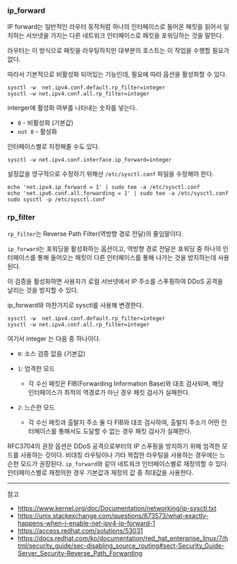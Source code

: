 
### ip_forward

IP forward는 일반적인 라우터 동작처럼 하나의 인터페이스로 들어온 패킷을 읽어서 일치하는 서브넷을 가지는 다른 네트워크 인터페이스로 패킷을 포워딩하는 것을 말한다.

라우터는 이 방식으로 패킷을 라우팅하지만 대부분의 호스트는 이 작업을 수행할 필요가 없다.

따라서 기본적으로 비활성화 되어있는 기능인데, 필요에 따라 옵션을 활성화할 수 있다.

```
sysctl -w  net.ipv4.conf.default.rp_filter=integer
sysctl -w net.ipv4.conf.all.rp_filter=integer
```

interger에 활성화 여부를 나타내는 숫자를 넣는다.

- `0` - 비활성화 (기본값)
- `not 0` - 활성화

인터페이스별로 지정해줄 수도 있다.

```
sysctl -w net.ipv4.conf.interface.ip_forward=integer
```

설정값을 영구적으로 수정하기 위해선 `/etc/sysctl.conf` 파일을 수정해야 한다.

```
echo 'net.ipv4.ip_forward = 1' | sudo tee -a /etc/sysctl.conf
echo 'net.ipv6.conf.all.forwarding = 1' | sudo tee -a /etc/sysctl.conf
sudo sysctl -p /etc/sysctl.conf
```

### rp_filter

`rp_filter`는 Reverse Path Filter(역방향 경로 전달)의 줄임말이다.

`ip_forward`는 포워딩을 활성화하는 옵션이고, 역방향 경로 전달은 포워딩 중 하나의 인터페이스를 통해 들어오는 패킷이 다른 인터페이스를 통해 나가는 것을 방지하는데 사용된다.

이 검증을 활성화하면 사용자가 로컬 서브넷에서 IP 주소를 스푸핑하여 DDoS 공격을 날리는 것을 방지할 수 있다.

ip_forward와 마찬가지로 sysctl를 사용해 변경한다.

```
sysctl -w  net.ipv4.conf.default.rp_filter=integer
sysctl -w net.ipv4.conf.all.rp_filter=integer
```

여기서 integer 는 다음 중 하나이다.

- `0`: 소스 검증 없음 (기본값)

- `1`: 엄격한 모드
  - 각 수신 패킷은 FIB(Forwarding Information Base)와 대조 검사되며, 해당 인터페이스가 최적의 역경로가 아닌 경우 패킷 검사가 실패한다.

- `2`: 느슨한 모드
  - 각 수신 패킷과 출발지 주소 둘 다 FIB와 대조 검사하여, 출발지 주소가 어떤 인터페이스를 통해서도 도달할 수 없는 경우 패킷 검사가 실패한다.

RFC3704의 권장 옵션은 DDoS 공격으로부터의 IP 스푸핑을 방지하기 위해 엄격한 모드를 사용하는 것이다. 비대칭 라우팅이나 기타 복잡한 라우팅을 사용하는 경우에는 느슨한 모드가 권장된다.
`ip_forward`와 같이 네트워크 인터페이스별로 재정의할 수 있다. 인터페이스별로 재정의한 경우 기본값과 재정의 값 중 최대값을 사용한다.

---
참고

- <https://www.kernel.org/doc/Documentation/networking/ip-sysctl.txt>
- <https://unix.stackexchange.com/questions/673573/what-exactly-happens-when-i-enable-net-ipv4-ip-forward-1>
- <https://access.redhat.com/solutions/53031>
- <https://docs.redhat.com/ko/documentation/red_hat_enterprise_linux/7/html/security_guide/sec-disabling_source_routing#sect-Security_Guide-Server_Security-Reverse_Path_Forwarding>
